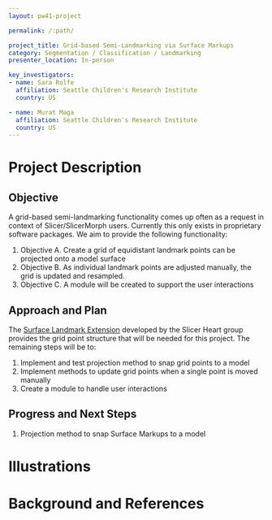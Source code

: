 ```yaml
---
layout: pw41-project

permalink: /:path/

project_title: Grid-based Semi-Landmarking via Surface Markups
category: Segmentation / Classification / Landmarking
presenter_location: In-person

key_investigators:
- name: Sara Rolfe
  affiliation: Seattle Children's Research Institute
  country: US

- name: Murat Maga
  affiliation: Seattle Children's Research Institute
  country: US
---
```


# Project Description

<!-- Add a short paragraph describing the project. -->

## Objective

A grid-based semi-landmarking functionality comes up often as a request in context of Slicer/SlicerMorph users. Currently this only exists in proprietary software packages. We aim to provide the following functionality:
1. Objective A. Create a grid of equidistant landmark points can be projected onto a model surface
2. Objective B. As individual landmark points are adjusted manually, the grid is updated and resampled. 
3. Objective C. A module will be created to support the user interactions

## Approach and Plan

The [Surface Landmark Extension](https://github.com/SlicerHeart/SlicerSurfaceMarkup/tree/master) developed by the Slicer Heart group provides the grid point structure that will be needed for this project. The remaining steps will be to:
1. Implement and test projection method to snap grid points to a model
2. Implement methods to update grid points when a single point is moved manually
3. Create a module to handle user interactions

## Progress and Next Steps

<!-- Update this section as you make progress, describing of what you have ACTUALLY DONE.
     If there are specific steps that you could not complete then you can describe them here, too. -->

1. Projection method to snap Surface Markups to a model

# Illustrations

<!-- Add pictures and links to videos that demonstrate what has been accomplished.

![Initial Grid](https://github.com/NA-MIC/ProjectWeek/assets/43060230/5294ce21-2d71-4c87-b2b5-e403847609ed)

-->

# Background and References

<!-- If you developed any software, include link to the source code repository.
     If possible, also add links to sample data, and to any relevant publications. -->
